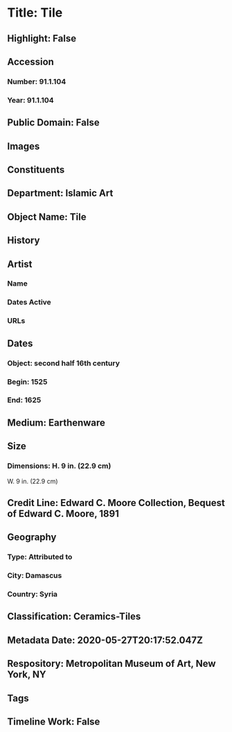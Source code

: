 # Title: Tile
## Highlight: False
## Accession
### Number: 91.1.104
### Year: 91.1.104
## Public Domain: False
## Images
## Constituents
## Department: Islamic Art
## Object Name: Tile
## History
## Artist
### Name
### Dates Active
### URLs
## Dates
### Object: second half 16th century
### Begin: 1525
### End: 1625
## Medium: Earthenware
## Size
### Dimensions: H. 9 in. (22.9 cm)
W. 9 in. (22.9 cm)
## Credit Line: Edward C. Moore Collection, Bequest of Edward C. Moore, 1891
## Geography
### Type: Attributed to
### City: Damascus
### Country: Syria
## Classification: Ceramics-Tiles
## Metadata Date: 2020-05-27T20:17:52.047Z
## Respository: Metropolitan Museum of Art, New York, NY
## Tags
## Timeline Work: False